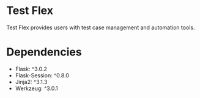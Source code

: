 # Test Flex
Test Flex provides users with test case management and automation tools. 

# Dependencies
- Flask: ^3.0.2
- Flask-Session: ^0.8.0
- Jinja2: ^3.1.3
- Werkzeug: ^3.0.1
